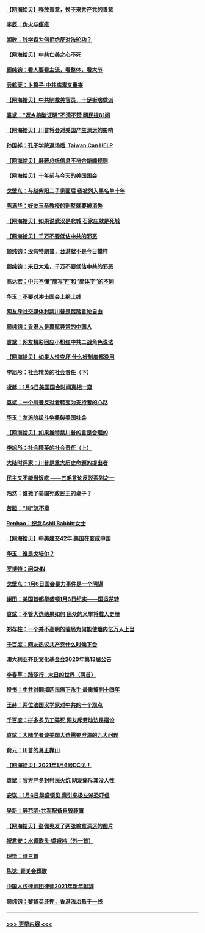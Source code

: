 #### [【网海拾贝】释放善意，换不来共产党的善意](../pages/nsc993/n12708361.md?t=01242101) 
#### [李辰：伪火与瘟疫](../pages/nsc993/n12707981.md?t=01242101) 
#### [闻欣：钱学森为何拒绝反对法轮功？](../pages/nsc993/n12707407.md?t=01242101) 
#### [【网海拾贝】中共亡美之心不死](../pages/nsc993/n12707621.md?t=01242101) 
#### [颜纯钩：看人要看主流，看整体，看大节](../pages/nsc993/n12707536.md?t=01242101) 
#### [云鹤天：卜算子‧中共病毒又重来](../pages/nsc993/n12707408.md?t=01242101) 
#### [【网海拾贝】中共制裁美官员，十足街痞做派](../pages/nsc993/n12705115.md?t=01242101) 
#### [袁斌：“返乡核酸证明”不清不楚 网民提81问](../pages/nsc993/n12704982.md?t=01242101) 
#### [【网海拾贝】川普将会对美国产生深远的影响](../pages/nsc993/n12703045.md?t=01242101) 
#### [孙国祥：孔子学院退场后  Taiwan Can HELP](../pages/nsc993/n12702430.md?t=01242101) 
#### [【网海拾贝】屏蔽总统信息不符合新闻规则](../pages/nsc993/n12699998.md?t=01242101) 
#### [【网海拾贝】十年前与今天的美国国会](../pages/nsc993/n12696993.md?t=01242101) 
#### [戈壁东：与赵紫阳二子见面后 我被列入黑名单十年](../pages/nsc993/n12696215.md?t=01242101) 
#### [陈满华：好友玉圣教授的别墅就要被消失](../pages/nsc993/n12695411.md?t=01242101) 
#### [【网海拾贝】如果说武汉是悲城 石家庄就是死城](../pages/nsc993/n12694589.md?t=01242101) 
#### [【网海拾贝】千万不要低估中共的邪恶](../pages/nsc993/n12692771.md?t=01242101) 
#### [颜纯钩：没有特朗普，台港就不是今日模样](../pages/nsc993/n12692678.md?t=01242101) 
#### [颜纯钩：来日大难，千万不要低估中共的邪恶](../pages/nsc993/n12692080.md?t=01242101) 
#### [高达宏：中共不懂“简写字”和“简体字”的不同](../pages/nsc993/n12692068.md?t=01242101) 
#### [华玉：不要对冲击国会上纲上线](../pages/nsc993/n12689948.md?t=01242101) 
#### [网友斥社交媒体封禁川普是践踏言论自由](../pages/nsc993/n12687482.md?t=01242101) 
#### [颜纯钩：香港人是禀赋异常的中国人](../pages/nsc993/n12685142.md?t=01242101) 
#### [袁斌：网友精彩回应小粉红中共二战角色说法](../pages/nsc993/n12684994.md?t=01242101) 
#### [【网海拾贝】如果人性变坏 什么好制度都没用](../pages/nsc993/n12683000.md?t=01242101) 
#### [李旭彤：社会精英的社会责任（下）](../pages/nsc993/n12680604.md?t=01242101) 
#### [凌稣：1月6日美国国会时间真相一窥](../pages/nsc993/n12682780.md?t=01242101) 
#### [袁斌：一个川普反对者转变为支持者的心路](../pages/nsc993/n12682700.md?t=01242101) 
#### [华玉：左派阶级斗争撕裂美国社会](../pages/nsc993/n12681226.md?t=01242101) 
#### [【网海拾贝】如果推特禁川普的言是合理的](../pages/nsc993/n12681232.md?t=01242101) 
#### [李旭彤：社会精英的社会责任（上）](../pages/nsc993/n12680501.md?t=01242101) 
#### [大陆时评家：川普是重大历史命题的提出者](../pages/nsc993/n12679904.md?t=01242101) 
#### [民主又不能当饭吃 ——五毛言论反驳系列之一](../pages/nsc993/n12679877.md?t=01242101) 
#### [浩然：谁掀了美国宪政民主的桌子？](../pages/nsc993/n12679850.md?t=01242101) 
#### [苦胆：“川”流不息](../pages/nsc993/n12678388.md?t=01242101) 
#### [Renhao：纪念Ashli Babbitt女士](../pages/nsc993/n12678359.md?t=01242101) 
#### [【网海拾贝】中美建交42年 美国在变成中国](../pages/nsc993/n12678324.md?t=01242101) 
#### [华玉：谁是戈培尔？](../pages/nsc993/n12677515.md?t=01242101) 
#### [罗博特：问CNN](../pages/nsc993/n12677172.md?t=01242101) 
#### [戈壁东：1月6日国会暴力事件是一个阴谋](../pages/nsc993/n12674639.md?t=01242101) 
#### [谢田：美国首都华盛顿1月6日纪实——国运逆转](../pages/nsc993/n12673190.md?t=01242101) 
#### [袁斌：不管大选结果如何 民众的义举将载入史册](../pages/nsc993/n12672787.md?t=01242101) 
#### [郑存柱：一个并不高明的骗局为何能使墙内亿万人上当](../pages/nsc993/n12671449.md?t=01242101) 
#### [千百度：网友热议共产党什么时候下台](../pages/nsc993/n12670442.md?t=01242101) 
#### [澳大利亚齐氏文化基金会2020年第13届公告](../pages/nsc993/n12670273.md?t=01242101) 
#### [李春草：踏莎行 · 末日的世界（两首）](../pages/nsc993/n12670253.md?t=01242101) 
#### [投书：中共对翻墙网民痛下杀手 最重被判十四年](../pages/nsc993/n12670190.md?t=01242101) 
#### [王赫：两位法国汉学家对中共的十个观点](../pages/nsc993/n12669593.md?t=01242101) 
#### [千百度：拼多多员工猝死 网友斥劳动法是摆设](../pages/nsc993/n12668081.md?t=01242101) 
#### [袁斌：大陆学者谈美国大选需要澄清的九大问题](../pages/nsc993/n12668023.md?t=01242101) 
#### [俞元：川普的真正靠山](../pages/nsc993/n12668000.md?t=01242101) 
#### [【网海拾贝】2021年1月6号DC见！](../pages/nsc993/n12664957.md?t=01242101) 
#### [袁斌：官方严冬封村民火炕 网友痛斥其没人性](../pages/nsc993/n12664882.md?t=01242101) 
#### [安琪：1月6日华盛顿见 竟引来极左派恐吓信](../pages/nsc993/n12664831.md?t=01242101) 
#### [吴新：醉花阴•共军配备自毁装置](../pages/nsc993/n12664766.md?t=01242101) 
#### [【网海拾贝】彭佩奥发了两张喻意深远的图片](../pages/nsc993/n12663515.md?t=01242101) 
#### [祝君安：水调歌头·嫦娥吟（外一首）](../pages/nsc993/n12663345.md?t=01242101) 
#### [理悟：诗三首](../pages/nsc993/n12663334.md?t=01242101) 
#### [陈达: 青关会葬歌](../pages/nsc993/n12663305.md?t=01242101) 
#### [中国人权律师团律师2021年新年献辞](../pages/nsc993/n12661792.md?t=01242101) 
#### [颜纯钩：黎智英还押，香港法治悬于一线](../pages/nsc993/n12661371.md?t=01242101) 

----
#### [ >>> 更早内容 <<< ](../indexes/nsc993-earlier.md)
